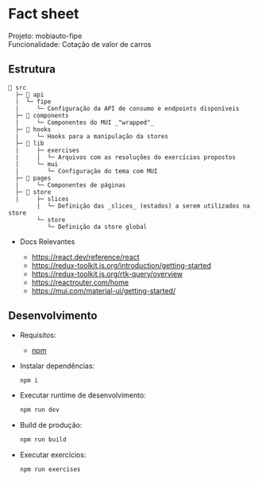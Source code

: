 # Fact sheet

Projeto: mobiauto-fipe<br>
Funcionalidade: Cotação de valor de carros

## Estrutura
```
📁 src
  ├─ 📁 api
  |  └─ fipe
  |     └─ Configuração da API de consumo e endpoints disponíveis
  ├─ 📁 components
  |     └─ Componentes do MUI _"wrapped"_
  ├─ 📁 hooks
  |     └─ Hooks para a manipulação da stores
  ├─ 📁 lib
  |     ├─ exercises
  |     |  └─ Arquivos com as resoluções do exercícios propostos
  |     └─ mui
  |        └─ Configuração do tema com MUI 
  ├─ 📁 pages
  |     └─ Componentes de páginas
  ├─ 📁 store
  |     ├─ slices
        |  └─ Definição das _slices_ (estados) a serem utilizados na store  
        └─ store
           └─ Definição da store global
```
- Docs Relevantes

  - <https://react.dev/reference/react>
  - <https://redux-toolkit.js.org/introduction/getting-started>
  - <https://redux-toolkit.js.org/rtk-query/overview>
  - <https://reactrouter.com/home>
  - <https://mui.com/material-ui/getting-started/>



## Desenvolvimento

- Requisitos:

  - [npm](https://www.npmjs.com/)

- Instalar dependências:

  ```bash
  npm i
  ```
- Executar runtime de desenvolvimento:

  ```bash
  npm run dev
  ```

- Build de produção:

  ```bash
  npm run build
  ```
    
- Executar exercícios:

  ```bash
  npm run exercises
  ```